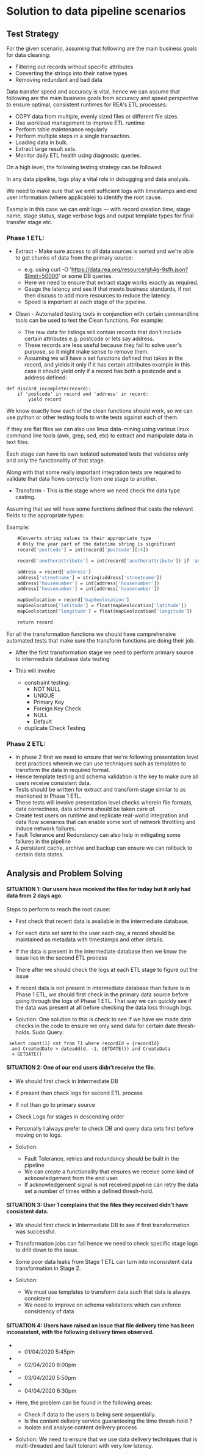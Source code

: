# Solution to data pipeline scenarios
 
 ## Test Strategy
For the given scenario, assuming that following are the main business goals for data cleaning:
* Filtering out records without specific attributes
* Converting the strings into their native types
* Removing redundant and bad data 

Data transfer speed and accuracy is vital, 
hence we can assume that following are the main business goals from accuracy and speed perspective
to ensure optimal, consistent runtimes for REA's ETL processes:

* COPY data from multiple, evenly sized files or different file sizes.
* Use workload management to improve ETL runtime
* Perform table maintenance regularly
* Perform multiple steps in a single transaction.
* Loading data in bulk.
* Extract large result sets.
* Monitor daily ETL health using diagnostic queries.

On a high level, the following testing strategy can be followed:

In any data pipeline, logs play a vital role in debugging and data analysis.

We need to make sure that we emit sufficient logs with timestamps and end user 
information (where applicable) to identify the root cause.

Example in this case we can emit logs — with record creation time, stage name, stage status, 
stage verbose logs and output template types for final transfer stage etc.

### Phase 1 ETL:

* Extract  - Make sure access to all data sources is sorted and we're able 
to get chunks of data from the primary source:
    * e.g. using curl -O 'https://data.rea.org/resource/gh4g-9sfh.json?$limit=50000' or some DB queries.
    * Here we need to ensure that extract stage works exactly as required.
    * Gauge the latency and see if that meets business standards, if not then discuss 
    to add more resources to reduce the latency.
    * Speed is important at each stage of the pipeline.
    
* Clean - Automated testing tools in conjunction with certain commandline tools 
can be used to test the Clean functions. For example: 
    * The raw data for listings will contain records that don't include certain attributes 
e.g. postcode or lets say address. 
    * These records are less useful because they fail to solve user's purpose, 
so it might make sense to remove them. 
    * Assuming we will have a set functions defined that takes in the record, 
and yields it only if it has certain attributes example in this case 
it should yield only if a record has both 
a postcode and a address defined:
```
def discard_incomplete(record):
    if 'postcode' in record and 'address' in record:
        yield record
```
We know exactly how each of the clean functions should work, so we can use python or other 
testing tools to write tests against each of them.

If they are flat files we can also use 
linux data-mining using various linux command line tools (awk, grep, sed, etc) 
to extract and manipulate data in text files.

Each stage can have its own isolated automated tests that validates only and only the functionality of that stage.

Along with that some really important integration tests are required to 
validate that data flows correctly from one stage to another.

* Transform - This is the stage where we need check the data type casting.

Assuming that we will have some functions defined that casts the relevant fields to the appropriate types:

Example:
```def convert_types(record):
    #Converts string values to their appropriate type
    # Only the year part of the datetime string is significant
    record['postcode'] = int(record['postcode'][:4])

    record['anotherattribute'] = int(record['anotherattribute']) if 'anotherattribute' in record else None

    address = record['address']
    address['streetname'] = string(address['streetname'])
    address['housenumber'] = int(address['housenumber'])
    address['housenumber'] = int(address['housenumber'])

    mapGeolocation = record['mapGeolocation']
    mapGeolocation['latitude'] = float(mapGeolocation['latitude'])
    mapGeolocation['longitude'] = float(mapGeolocation['longitude'])

    return record
```

For all the transformation functions we should have comprehensive automated tests 
that make sure the transform functions are doing their job.

* After the first transformation stage we need to perform primary source 
to intermediate database data testing

* This will involve 
   * constraint testing:
     * NOT NULL
     * UNIQUE
     * Primary Key
     * Foreign Key Check
     * NULL
     * Default 
   * duplicate Check Testing

### Phase 2 ETL:

* In phase 2 first we need to ensure that we're following presentation level best practices 
wherein we can use techniques such as templates to transform the data in required format.
* Hence template testing and schema validation is the key to make sure all users receive consistent data.
* Tests should be written for extract and transform stage similar to as mentioned in Phase 1 ETL.
* These tests will involve presentation level checks wherein file formats, data correctness, 
data schema should be taken care of.
* Create test users on runtime and replicate real-world integration and data flow scenarios 
that can enable some sort of network throttling and induce network failures.
* Fault Tolerance and Redundancy can also help in mitigating some failures in the pipeline
* A persistent cache, archive and backup can ensure we can rollback to certain data states.

 ## Analysis and Problem Solving
 
 #### SITUATION 1: Our users have received the files for today but it only had data from 2 days ago. 
Steps to perform to reach the root cause:
* First check that recent data is available in the intermediate database.
* For each data set sent to the user each day, a record should be maintained as 
metadata with timestamps and other details.
* If the data is present in the intermediate database then we know the issue lies in the second ETL
 process
* There after we should check the logs at each ETL stage to figure out the issue
* If recent data is not present in intermediate database than failure is in Phase 1 ETL, 
we should first check in the primary data source before going through the logs of Phase 1 ETL.
That way we can quickly see if the data was present at all before checking the data loss through logs.

* Solution:
One solution to this is check to see if we have we made date checks in the code to 
 ensure we only send data for certain date thresh-holds.
 Sudo Query:
```
 select count(1) cnt from T1 where recordId = {recordId} 
  and CreatedDate > dateadd(d, -1, GETDATE()) and CreateData
  < GETDATE() 
```

#### SITUATION 2: One of our end users didn’t receive the file. 
* We should first check in Intermediate DB
* If present then check logs for second ETL process
* If not than go to primary source
* Check Logs for stages in descending order
* Personally I always prefer to check DB and query data sets first before moving on to logs.

* Solution:
   * Fault Tolerance, retries and redundancy should be built in the pipeline
   * We can create a functionality that ensures we receive some kind of acknowledgement from the end user.
   * If acknowledgement signal is not received pipeline can retry the data set a number of times within a defined thresh-hold.
   
#### SITUATION 3: User 1 complains that the files they received didn’t have consistent data. 
 * We should first check in Intermediate DB to see if first transformation was successful.
 * Transformation jobs can fail hence we need to check specific stage logs to drill down to the issue.
 * Some poor data leaks from Stage 1 ETL can turn into inconsistent data transformation in Stage 2.
 
 * Solution:
   * We must use templates to transform data such that data is always consistent
   * We need to improve on schema validations which can enforce consistency of data 
   
#### SITUATION 4: Users have raised an issue that file delivery time has been inconsistent, with the following delivery times observed.
     
 * -	01/04/2020 5:45pm
 * -	02/04/2020 6:00pm
 * -	03/04/2020 5:50pm
 * -	04/04/2020 6:30pm
 
 
* Here, the problem can be found in the following areas:
  * Check if data to the users is being sent sequentially.
  * Is the content delivery service guaranteeing the time thresh-hold ?
  * Isolate and analyse content delivery process

* Solution: We need to ensure that we use data delivery techniques that is multi-threaded 
and fault tolerant with very low latency.